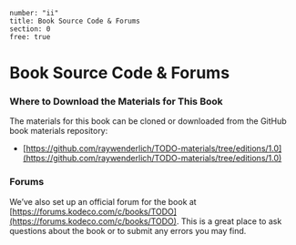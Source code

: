 ```metadata
number: "ii"
title: Book Source Code & Forums
section: 0
free: true
```

# Book Source Code & Forums

### Where to Download the Materials for This Book

The materials for this book can be cloned or downloaded from the GitHub book materials repository:

- [https://github.com/raywenderlich/TODO-materials/tree/editions/1.0](https://github.com/raywenderlich/TODO-materials/tree/editions/1.0)

### Forums

We’ve also set up an official forum for the book at [https://forums.kodeco.com/c/books/TODO](https://forums.kodeco.com/c/books/TODO). This is a great place to ask questions about the book or to submit any errors you may find.
